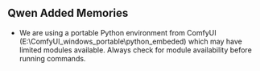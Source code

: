 ## Qwen Added Memories
- We are using a portable Python environment from ComfyUI (E:\ComfyUI_windows_portable\python_embeded\) which may have limited modules available. Always check for module availability before running commands.
